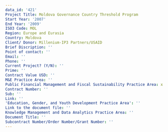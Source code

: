 ```yaml
---
data_id: '421'
Project Title: Moldova Governance Country Threshold Program
Start Year: '2007'
End Year: '2009'
ISO3 Code: MOL
Region: Europe and Eurasia
Country: Moldova
Client/ Donor: Millenium-IP3 Partners/USAID
Brief Discription: ''
Point of contact: ''
Email: ''
Phone: ''
Current Project? (Y/N): ''
Prime: ''
Contract Value USD: ''
M&E Practice Area: ''
Public Financial Management and Fiscal Sustainability Practice Area: x
Contract Number: ''
Sub: ''
Link: ''
'Education, Gender, and Youth Development Practice Area': ''
Link to the document file: ''
Knowledge Management and Data Analytics Practice Area: ''
Document Title: ''
Subcontract Number/Order Number/Grant Number: ''
---
```

